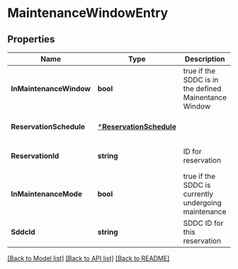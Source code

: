 # MaintenanceWindowEntry

## Properties
Name | Type | Description | Notes
------------ | ------------- | ------------- | -------------
**InMaintenanceWindow** | **bool** | true if the SDDC is in the defined Mainentance Window | [optional] [default to null]
**ReservationSchedule** | [***ReservationSchedule**](ReservationSchedule.md) |  | [optional] [default to null]
**ReservationId** | **string** | ID for reservation | [optional] [default to null]
**InMaintenanceMode** | **bool** | true if the SDDC is currently undergoing maintenance | [optional] [default to null]
**SddcId** | **string** | SDDC ID for this reservation | [optional] [default to null]

[[Back to Model list]](../README.md#documentation-for-models) [[Back to API list]](../README.md#documentation-for-api-endpoints) [[Back to README]](../README.md)

